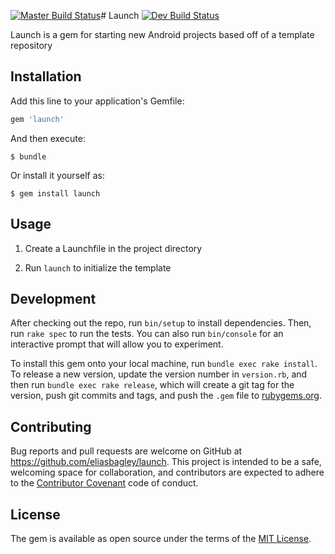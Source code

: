 [![Master Build Status](https://travis-ci.org/eliasbagley/launch.svg?branch=master)](https://travis-ci.org/eliasbagley/launch)# Launch
[![Dev Build Status](https://travis-ci.org/eliasbagley/launch.svg?branch=dev)](https://travis-ci.org/eliasbagley/launch)

Launch is a gem for starting new Android projects based off of a template repository

## Installation

Add this line to your application's Gemfile:

```ruby
gem 'launch'
```

And then execute:

    $ bundle

Or install it yourself as:

    $ gem install launch

## Usage

1. Create a Launchfile in the project directory

2. Run `launch` to initialize the template

## Development

After checking out the repo, run `bin/setup` to install dependencies. Then, run `rake spec` to run the tests. You can also run `bin/console` for an interactive prompt that will allow you to experiment.

To install this gem onto your local machine, run `bundle exec rake install`. To release a new version, update the version number in `version.rb`, and then run `bundle exec rake release`, which will create a git tag for the version, push git commits and tags, and push the `.gem` file to [rubygems.org](https://rubygems.org).

## Contributing

Bug reports and pull requests are welcome on GitHub at https://github.com/eliasbagley/launch. This project is intended to be a safe, welcoming space for collaboration, and contributors are expected to adhere to the [Contributor Covenant](contributor-covenant.org) code of conduct.


## License

The gem is available as open source under the terms of the [MIT License](http://opensource.org/licenses/MIT).

